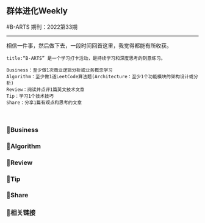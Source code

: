 ## 群体进化Weekly
#B-ARTS
期刊：2022第33期

------
相信一件事，然后做下去，一段时间回首这里，我觉得都能有所收获。
```ad-Repeat
title:“B-ARTS” 是一个学习打卡活动，是持续学习和深度思考的刻意练习。

Business：至少做1次商业逻辑分析或业务概念学习 
Algorithm：至少做1道LeetCode算法题(Architecture：至少1个功能模块的架构设计或分析)
Review：阅读并点评1篇英文技术文章
Tip：学习1个技术技巧
Share：分享1篇有观点和思考的文章
```
<br>

### 🚦Business

### 🚦Algorithm

### 🚦Review

### 🚦Tip

### 🚦Share

### 🔗相关链接